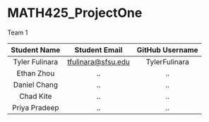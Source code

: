 # MATH425_ProjectOne

Team 1

| Student Name   | Student Email          | GitHub Username  |
|    :---:       |     :---:              |     :---:        |
| Tyler Fulinara | tfulinara@sfsu.edu     | TylerFulinara    |
| Ethan Zhou | ..     | ..    |
| Daniel Chang | ..     | ..    |
| Chad Kite | ..     | ..    |
| Priya Pradeep | ..     | ..    |
